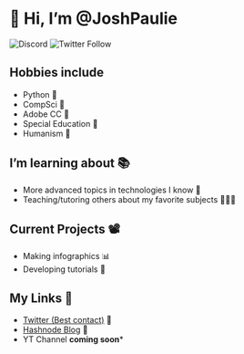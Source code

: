 # 👋 Hi, I’m @JoshPaulie

![Discord](https://img.shields.io/discord/911988376771657789?color=9fe2bf&label=Discord&logo=Bexli%27s%20PySchool&logoColor=9fe2bf&style=flat-square)
![Twitter Follow](https://img.shields.io/twitter/follow/itsBexli?color=9fe2bf&label=Twitter&logoColor=9fe2bf&style=flat-square)

## Hobbies include
* Python 🐍 
* CompSci 🤖
* Adobe CC 🎨
* Special Education 🤝
* Humanism 🧬

## I’m learning about 📚
* More advanced topics in technologies I know 💭
* Teaching/tutoring others about my favorite subjects 👨🏼‍🏫

## Current Projects 📽
* Making infographics 📊
* Developing tutorials 📸

## My Links 🏡
- [Twitter (Best contact)](https://mobile.twitter.com/itsbexli) 🐣
- [Hashnode Blog](https://bexli.hashnode.dev/) 📝
- YT Channel **coming soon***
